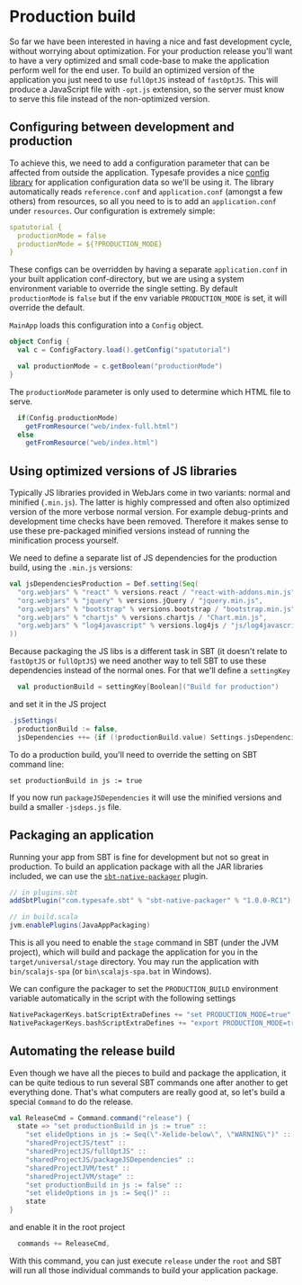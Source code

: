 # Production build

So far we have been interested in having a nice and fast development cycle, without worrying about optimization. For your production release you'll want
to have a very optimized and small code-base to make the application perform well for the end user. To build an optimized version of the application
you just need to use `fullOptJS` instead of `fastOptJS`. This will produce a JavaScript file with `-opt.js` extension, so the server must know to serve
this file instead of the non-optimized version.

## Configuring between development and production

To achieve this, we need to add a configuration parameter that can be affected from outside the application. Typesafe provides a nice
[config library](https://github.com/typesafehub/config) for application configuration data so we'll be using it. The library automatically reads
`reference.conf` and `application.conf` (amongst a few others) from resources, so all you need to is to add an `application.conf` under `resources`.
Our configuration is extremely simple:

```yaml
spatutorial {
  productionMode = false
  productionMode = ${?PRODUCTION_MODE}
}
```

These configs can be overridden by having a separate `application.conf` in your built application conf-directory, but we are using a system
environment variable to override the single setting. By default `productionMode` is `false` but if the env variable `PRODUCTION_MODE` is set,
it will override the default.

`MainApp` loads this configuration into a `Config` object.

```scala
object Config {
  val c = ConfigFactory.load().getConfig("spatutorial")

  val productionMode = c.getBoolean("productionMode")
}
```

The `productionMode` parameter is only used to determine which HTML file to serve.

```scala
  if(Config.productionMode)
    getFromResource("web/index-full.html")
  else
    getFromResource("web/index.html")
```

## Using optimized versions of JS libraries

Typically JS libraries provided in WebJars come in two variants: normal and minified (`.min.js`). The latter is highly compressed and often also optimized
version of the more verbose normal version. For example debug-prints and development time checks have been removed. Therefore it makes sense to use these
pre-packaged minified versions instead of running the minification process yourself.

We need to define a separate list of JS dependencies for the production build, using the `.min.js` versions:

```scala
val jsDependenciesProduction = Def.setting(Seq(
  "org.webjars" % "react" % versions.react / "react-with-addons.min.js" commonJSName "React",
  "org.webjars" % "jquery" % versions.jQuery / "jquery.min.js",
  "org.webjars" % "bootstrap" % versions.bootstrap / "bootstrap.min.js" dependsOn "jquery.min.js",
  "org.webjars" % "chartjs" % versions.chartjs / "Chart.min.js",
  "org.webjars" % "log4javascript" % versions.log4js / "js/log4javascript.js"
))
```

Because packaging the JS libs is a different task in SBT (it doesn't relate to `fastOptJS` or `fullOptJS`) we need another way to tell SBT to use these
dependencies instead of the normal ones. For that we'll define a `settingKey`

```scala
  val productionBuild = settingKey[Boolean]("Build for production")
```

and set it in the JS project

```scala
.jsSettings(
  productionBuild := false,
  jsDependencies ++= {if (!productionBuild.value) Settings.jsDependencies.value else Settings.jsDependenciesProduction.value},
```

To do a production build, you'll need to override the setting on SBT command line:

```
set productionBuild in js := true
```

If you now run `packageJSDependencies` it will use the minified versions and build a smaller `-jsdeps.js` file.

## Packaging an application

Running your app from SBT is fine for development but not so great in production. To build an application package with all the JAR libraries included,
we can use the [`sbt-native-packager`](https://github.com/sbt/sbt-native-packager) plugin.

```scala
// in plugins.sbt
addSbtPlugin("com.typesafe.sbt" % "sbt-native-packager" % "1.0.0-RC1")

// in build.scala
jvm.enablePlugins(JavaAppPackaging)
```

This is all you need to enable the `stage` command in SBT (under the JVM project), which will build and package the application for you in the
`target/universal/stage` directory. You may run the application with `bin/scalajs-spa` (or `bin\scalajs-spa.bat` in Windows).

We can configure the packager to set the `PRODUCTION_BUILD` environment variable automatically in the script with the following settings

```scala
NativePackagerKeys.batScriptExtraDefines += "set PRODUCTION_MODE=true",
NativePackagerKeys.bashScriptExtraDefines += "export PRODUCTION_MODE=true",
```

## Automating the release build

Even though we have all the pieces to build and package the application, it can be quite tedious to run several SBT commands one after another
to get everything done. That's what computers are really good at, so let's build a special `Command` to do the release.

```scala
val ReleaseCmd = Command.command("release") {
  state => "set productionBuild in js := true" ::
    "set elideOptions in js := Seq(\"-Xelide-below\", \"WARNING\")" ::
    "sharedProjectJS/test" ::
    "sharedProjectJS/fullOptJS" ::
    "sharedProjectJS/packageJSDependencies" ::
    "sharedProjectJVM/test" ::
    "sharedProjectJVM/stage" ::
    "set productionBuild in js := false" ::
    "set elideOptions in js := Seq()" ::
    state
}
```

and enable it in the root project

```scala
  commands += ReleaseCmd,
```

With this command, you can just execute `release` under the `root` and SBT will run all those individual commands to build
your application package.
